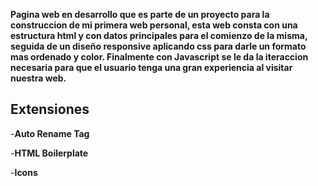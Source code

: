 **Pagina web en desarrollo que es parte de un proyecto para la construccion de mi primera web personal, esta web consta con una estructura html y con datos principales para el comienzo de la misma, seguida de un diseño responsive aplicando css para darle un formato mas ordenado y color. Finalmente con Javascript se le da la iteraccion necesaria para que el usuario tenga una gran experiencia al visitar nuestra web.**

## Extensiones

-**Auto Rename Tag**

-**HTML Boilerplate**

-**Icons**